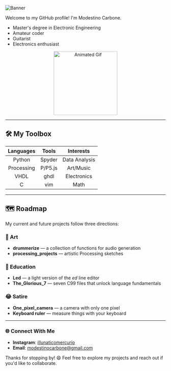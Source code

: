 ![Banner](https://capsule-render.vercel.app/api?type=waving&color=gradient&height=180&section=header&text=Modestino%20Carbone%20👋&fontSize=40&fontAlignY=35)


Welcome to my GitHub profile! I'm Modestino Carbone.
- Master's degree in Electronic Engineering
- Amateur coder
- Guitarist
- Electronics enthusiast

<p align="center">
  <img src="https://media3.giphy.com/media/v1.Y2lkPTc5MGI3NjExM2xmc3FlcHJ2eHZwNWdwZjNlZGU5anN2Zm9mcG8zNmlxOWJ1b3JrZiZlcD12MV9pbnRlcm5hbF9naWZfYnlfaWQmY3Q/l2QE3oVEP88zGMTPa/giphy.gif"
       width=200"
       alt="Animated Gif"/>
</p>

---

## 🛠️ My Toolbox

| **Languages** |  **Tools** | **Interests**| 
|:------:|:------:|:------:|
| Python | Spyder | Data Analysis |
| Processing | P/P5.js | Art/Music |
| VHDL | ghdl | Electronics |
| C | vim | Math |

---

## 🗺️ Roadmap

My current and future projects follow three directions:

### 🎨 Art
- **drummerize** — a collection of functions for audio generation  
- **processing_projects** — artistic Processing sketches

### 📘 Education
- **Led** — a light version of the *ed* line editor  
- **The_Glorious_7** — seven C99 files that unlock language fundamentals

### 😂 Satire
- **One_pixel_camera** — a camera with only one pixel  
- **Keyboard ruler** — measure things with your keyboard

---

### 🌐 Connect With Me

- **Instagram**: [illunaticomercurio](https://www.instagram.com/illunaticomercurio/)
- **Email**: [modestinocarbone@gmail.com](mailto:modestinocarbone@gmail.com)

Thanks for stopping by! 😄 Feel free to explore my projects and reach out if you'd like to collaborate.
